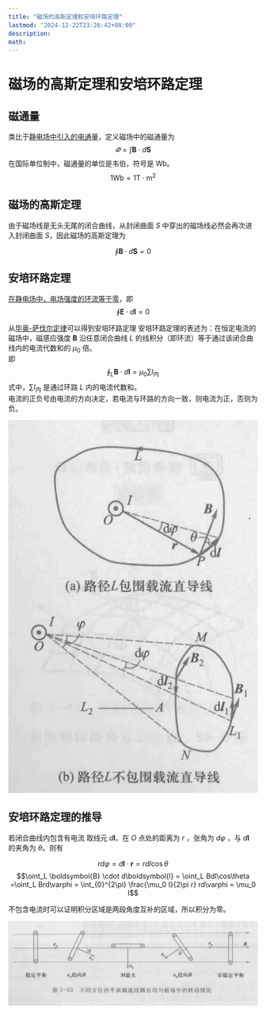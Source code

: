 ```yaml
---
title: "磁场的高斯定理和安培环路定理"
lastmod: "2024-12-22T23:26:42+08:00"
description:
math:
---
```

# 磁场的高斯定理和安培环路定理

## 磁通量
类比于[静电场中引入的电通量](/电磁学/静电场/静电场的高斯定理#电场强度通量/)，定义磁场中的磁通量为
$$\varPhi = \int \boldsymbol{B} \cdot d\boldsymbol{S}$$
在国际单位制中，磁通量的单位是韦伯，符号是 $\text{Wb}$。
$$1\text{Wb} = 1\text{T} \cdot \text{m}^2$$

## 磁场的高斯定理
由于磁场线是无头无尾的闭合曲线，从封闭曲面 $S$ 中穿出的磁场线必然会再次进入封闭曲面 $S$，因此磁场的高斯定理为

$$\oint \boldsymbol{B} \cdot d\boldsymbol{S} = 0$$

## 安培环路定理
[在静电场中，电场强度的环流等于零](/电磁学/静电场/静电场的环路定理与电势#环路定理/)，即
$$\oint \boldsymbol{E} \cdot d\boldsymbol{l} = 0$$

从[毕奥-萨伐尔定律](./电磁学/恒定磁场/毕奥-萨伐尔定律/)可以得到安培环路定理
安培环路定理的表述为：在恒定电流的磁场中，磁感应强度 $\boldsymbol{B}$ 沿任意闭合曲线 $L$ 的线积分（即环流）等于通过该闭合曲线内的电流代数和的 $\mu_0$ 倍。  
即 
$$\oint_L \boldsymbol{B} \cdot d\boldsymbol{l} = \mu_0 \sum I_{\text{内}}$$
式中，$\sum I_{\text{内}}$ 是通过环路 $L$ 内的电流代数和。  
电流的正负号由电流的方向决定，若电流与环路的方向一致，则电流为正，否则为负。

![安培环路示意图](./../../../imgs/安培环路示意图.png)

## 安培环路定理的推导
若闭合曲线内包含有电流
取线元 $d\boldsymbol{l}$，在 $O$ 点处的距离为 $r$ ，张角为 $d\varphi$ ，与 $d\boldsymbol{l}$ 的夹角为 $\theta$。则有

$$rd\varphi = d\boldsymbol{l} \cdot \boldsymbol{r} = rdl\cos\theta$$
$$\oint_L \boldsymbol{B} \cdot d\boldsymbol{l} = \oint_L Bdl\cos\theta =\oint_L Brd\varphi = \int_{0}^{2\pi} \frac{\mu_0 I}{2\pi r} rd\varphi = \mu_0 I$$

不包含电流时可以证明积分区域是两段角度互补的区域，所以积分为零。

![磁矩示意图](./../../../imgs/磁矩示意图.png)
